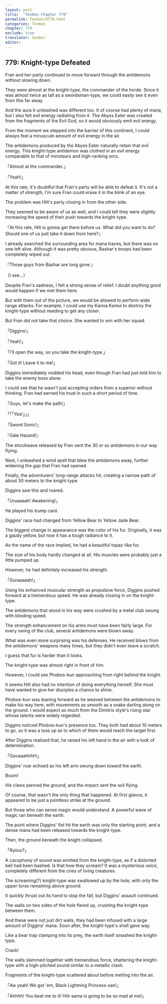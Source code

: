 ```yaml
---
layout: post
title:  "TenKen Chapter 779"
permalink: Tenken/0779.html
categories: TenKen
chapter: 779
exclude: true
translator: Seeker
editor: 
---
```

<h2>779: Knight-type Defeated</h2>

Fran and her party continued to move forward through the antidemons without slowing down.

They were almost at the knight-type, the commander of the horde. Since it was almost twice as tall as a swordsman-type, we could easily see it even from this far away.

And the aura it unleashed was different too. It of course had plenty of mana, but I also felt evil energy radiating from it. The Abyss Eater was created from the fragments of the Evil God, so it would obviously emit evil energy.

From the moment we stepped into the barrier of this continent, I could always feel a minuscule amount of evil energy in the air.

The antidemons produced by the Abyss Eater naturally retain that evil energy. This knight-type antidemon was clothed in an evil energy comparable to that of minotaurs and high-ranking orcs.

「Almost at the commander.」

「Yeah!」

At this rate, it's doubtful that Fran's party will be able to defeat it. It's not a matter of strength, I'm sure Fran could erase it in the blink of an eye.

The problem was Hilt's party closing in from the other side.

They seemed to be aware of us as well, and I could tell they were slightly increasing the speed of their push towards the knight-type.

『At this rate, Hilt is gonna get there before us. What did you want to do? Should one of us just take it down from here?』

I already searched the surrounding area for mana traces, but there was no one left alive. Although it was pretty obvious, Bashar's troops had been completely wiped out.

『Those guys from Bashar are long gone.』

（I see...）

Despite Fran's sadness, I felt a strong sense of relief. I doubt anything good would happen if we met them here.

But with them out of the picture, we would be allowed to perform wide range attacks. For example, I could use my Kanna Kamui to destroy the knight-type without needing to get any closer.

But Fran did not take that choice. She wanted to win with her squad.

「Diggins!」

「Yeah!」

「I'll open the way, so you take the knight-type.」

「Got it! Leave it to me!」

Diggins immediately nodded his head, even though Fran had just told him to take the enemy boss alone.

I could see that he wasn't just accepting orders from a superior without thinking. Fran had earned his trust in such a short period of time.

「Guys, let's make the path!」

「「「Yes!」」」

「Sword Sonic!」

『Gale Hazard!』

The shockwave released by Fran sent the 30 or so antidemons in our way flying.

Next, I unleashed a wind spell that blew the antidemons away, further widening the gap that Fran had opened.

Finally, the adventurers' long-range attacks hit, creating a narrow path of about 30 meters to the knight-type.

Diggins saw this and roared.

「Uruaaaah! Awakening!」

He played his trump card.

Diggins' race had changed from Yellow Bear to Yellow Jade Bear.

The biggest change in appearance was the color of his fur. Originally, it was a gaudy yellow, but now it has a tough radiance to it.

As the name of the race implied, he had a beautiful topaz-like fur.

The size of his body hardly changed at all. His muscles were probably just a little pumped up.

However, he had definitely increased his strength.

「Guraaaaah!」

Using his enhanced muscular strength as propulsive force, Diggins pushed forward at a tremendous speed. He was already closing in on the knight-type.

The antidemons that stood in his way were crushed by a metal club swung with blinding speed.

The strength enhancement on his arms must have been fairly large. For every swing of the club, several antidemons were blown away.

What was even more surprising was his defenses. He received blows from the antidemons' weapons many times, but they didn't even leave a scratch.

I guess that fur is harder than it looks.

The knight-type was almost right in front of him.

However, I could see Phobos-kun approaching from right behind the knight.

It seems Hilt also had no intention of doing everything herself. She must have wanted to give her disciples a chance to shine.

Phobos-kun was leaning forward as he weaved between the antidemons to make his way here, with movements as smooth as a snake darting along on the ground. I would expect as much from the Dimitris style's rising star whose talents were widely regarded.

Diggins noticed Phobos-kun's presence too. They both had about 10 meters to go, so it was a toss up as to which of them would reach the target first.

After Diggins realized that, he raised his left hand in the air with a look of determination.

「Gooaaahhhh!」

Diggins' roar echoed as his left arm swung down toward the earth.

Boom!

His claws pierced the ground, and the impact sent the soil flying.

Of course, that wasn't the only thing that happened. At first glance, it appeared to be just a pointless strike at the ground.

But those who can sense magic would understand. A powerful wave of magic ran beneath the earth.

The point where Diggins' fist hit the earth was only the starting point, and a dense mana had been released towards the knight-type.

Then, the ground beneath the knight collapsed.

「Ryiioo?」

A cacophony of sound was emitted from the knight-type, as if a distorted bell had been bashed. Is that how they scream? It was a mysterious voice, completely different from the cries of living creatures.

The screaming(?) knight-type was swallowed up by the hole, with only the upper torso remaining above ground.

It quickly thrust out its hand to stop the fall, but Diggins' assault continued.

The walls on two sides of the hole flared up, crushing the knight-type between them.

And these were not just dirt walls, they had been infused with a large amount of Diggins' mana. Soon after, the knight-type's shell gave way.

Like a bear trap clamping into its prey, the earth itself smashed the knight-type.

Crack!

The walls slammed together with tremendous force, shattering the knight-type with a high-pitched sound similar to a metallic clash.

Fragments of the knight-type scattered about before melting into the air.

「Aw yeah! We got 'em, Black Lightning Princess-san!」

「Ahhhh! You beat me to it! Hilt-sama is going to be so mad at me!」



